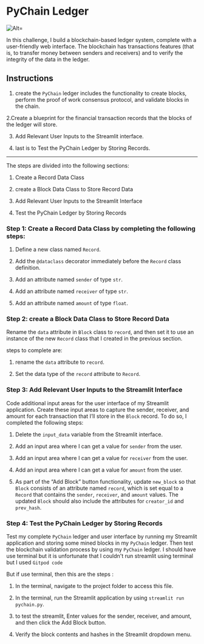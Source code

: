 # PyChain Ledger

![Alt=](Images/application-image.png) 

In this challenge, I build a blockchain-based ledger system, complete with a user-friendly web interface. The blockchain has transactions features (that is, to transfer money between senders and receivers) and to verify the integrity of the data in the ledger.

## Instructions

1. create the `PyChain` ledger includes the functionality to create blocks, perform the proof of work consensus protocol, and validate blocks in the chain.

2.Create a blueprint for the financial transaction records that the blocks of the ledger will store.

3. Add Relevant User Inputs to the Streamlit interface.

4. last is to Test the PyChain Ledger by Storing Records.

---

The steps are divided into the following sections:

1. Create a Record Data Class

2. create a Block Data Class to Store Record Data

3. Add Relevant User Inputs to the Streamlit Interface

4. Test the PyChain Ledger by Storing Records

### Step 1: Create a Record Data Class by completing the following steps:

1. Define a new class named `Record`.

2. Add the `@dataclass` decorator immediately before the `Record` class definition.

3. Add an attribute named `sender` of type `str`.

4. Add an attribute named `receiver` of type `str`.

5. Add an attribute named `amount` of type `float`.


### Step 2: create a Block Data Class to Store Record Data

Rename the `data` attribute in `Block` class to `record`, and then set it to use an instance of the new `Record` class that I created in the previous section. 

steps to complete are:

1. rename the `data` attribute to `record`.

2. Set the data type of the `record` attribute to `Record`.

### Step 3: Add Relevant User Inputs to the Streamlit Interface

Code additional input areas for the user interface of my Streamlit application. Create these input areas to capture the sender, receiver, and amount for each transaction that I’ll store in the `Block` record. To do so, I completed the following steps:

1. Delete the `input_data` variable from the Streamlit interface.

2. Add an input area where I can get a value for `sender` from the user.

3. Add an input area where I can get a value for `receiver` from the user.

4. Add an input area where I can get a value for `amount` from the user.

5. As part of the “Add Block” button functionality, update `new_block` so that `Block` consists of an attribute named `record`, which is set equal to a `Record` that contains the `sender`, `receiver`, and `amount` values. The updated `Block` should also include the attributes for `creator_id` and `prev_hash`.

### Step 4: Test the PyChain Ledger by Storing Records

Test my complete `PyChain` ledger and user interface by running my Streamlit application and storing some mined blocks in my `PyChain` ledger. Then test the blockchain validation process by using my `PyChain` ledger. I should have use terminal but it is unfortunate that I couldn't run streamlit using terminal but I used `Gitpod code`

But if use terminal, then this are the steps :

1. In the terminal, navigate to the project folder to access this file.

2. In the terminal, run the Streamlit application by using `streamlit run pychain.py`.

3. to test the streamlit, Enter values for the sender, receiver, and amount, and then click the Add Block button.

4. Verify the block contents and hashes in the Streamlit dropdown menu. 

